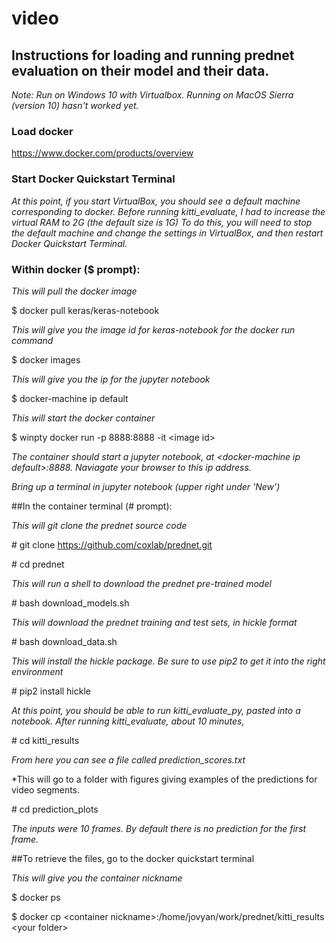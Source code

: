 # video

## Instructions for loading and running prednet evaluation on their model and their data.

*Note: Run on Windows 10 with Virtualbox. Running on MacOS Sierra (version 10) hasn't worked yet.*

### Load docker

https://www.docker.com/products/overview

### Start Docker Quickstart Terminal

*At this point, if you start VirtualBox, you should see a default machine corresponding to docker.
Before running kitti_evaluate, I had to increase the virtual RAM to 2G (the default size is 1G)
To do this, you will need to stop the default machine and change the settings in VirtualBox, and then 
restart Docker Quickstart Terminal.*

### Within docker ($ prompt):

*This will pull the docker image*

$ docker pull keras/keras-notebook

*This will give you the image id for keras-notebook for the docker run command*

$ docker images

*This will give you the ip for the jupyter notebook*

$ docker-machine ip default

*This will start the docker container*

$ winpty docker run -p 8888:8888 -it \<image id\>

*The container should start a jupyter notebook, at \<docker-machine ip default\>:8888. Naviagate your browser to this ip address.*

*Bring up a terminal in jupyter notebook (upper right under 'New')*

##In the container terminal (# prompt):

*This will git clone the prednet source code*

\# git clone https://github.com/coxlab/prednet.git

\# cd prednet

*This will run a shell to download the prednet pre-trained model*

\# bash download_models.sh

*This will download the prednet training and test sets, in hickle format*

\# bash download_data.sh

*This will install the hickle package. Be sure to use pip2 to get it into the right environment*

\# pip2 install hickle

*At this point, you should be able to run kitti_evaluate_py, pasted into a notebook. After running kitti_evaluate, 
about 10 minutes,* 

\# cd kitti_results

*From here you can see a file called prediction_scores.txt* 

*This will go to a folder with figures giving examples of the predictions for video segments.

\# cd prediction_plots

*The inputs were 10 frames. By default there is no prediction for the first frame.*

##To retrieve the files, go to the docker quickstart terminal

*This will give you the container nickname*

$ docker ps

$ docker cp \<container nickname\>:/home/jovyan/work/prednet/kitti_results \<your folder\>



